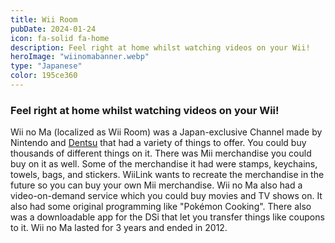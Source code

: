 ```yaml
---
title: Wii Room
pubDate: 2024-01-24
icon: fa-solid fa-home
description: Feel right at home whilst watching videos on your Wii!
heroImage: "wiinomabanner.webp"
type: "Japanese"
color: 195ce360
---
```

### Feel right at home whilst watching videos on your Wii!

Wii no Ma (localized as Wii Room) was a Japan-exclusive Channel made by Nintendo and <a
        href="http://www.dentsu.com">Dentsu</a> that had a variety of things to offer. You could buy thousands of
      different things on it. There was Mii merchandise you could buy on it as well. Some of the merchandise it had were
      stamps, keychains, towels, bags, and stickers. WiiLink wants to recreate the merchandise in the future so you
      can buy your own Mii merchandise. Wii no Ma also had a video-on-demand service which you could buy movies and TV
      shows on. It also had some original programming like "Pokémon Cooking". There also was a downloadable app for the
      DSi that let you transfer things like coupons to it. Wii no Ma lasted for 3 years and ended in 2012.